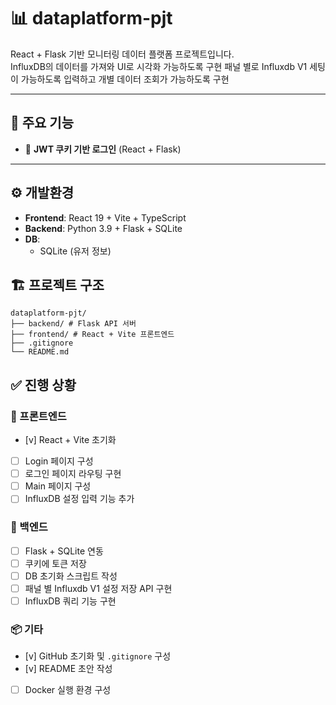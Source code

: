 # 📊 dataplatform-pjt

React + Flask 기반 모니터링 데이터 플랫폼 프로젝트입니다.  
InfluxDB의 데이터를 가져와 UI로 시각화 가능하도록 구현
패널 별로 Influxdb V1 세팅이 가능하도록 입력하고 개별 데이터 조회가 가능하도록 구현

---

## 🚀 주요 기능

- 🔐 **JWT 쿠키 기반 로그인** (React + Flask)

---

## ⚙️ 개발환경

- **Frontend**: React 19 + Vite + TypeScript
- **Backend**: Python 3.9 + Flask + SQLite
- **DB**:
  - SQLite (유저 정보)

## 🏗️ 프로젝트 구조

```
dataplatform-pjt/
├── backend/ # Flask API 서버
├── frontend/ # React + Vite 프론트엔드
├── .gitignore
└── README.md
```

## ✅ 진행 상황

### 🧩 프론트엔드

- [v] React + Vite 초기화
- [ ] Login 페이지 구성
- [ ] 로그인 페이지 라우팅 구현
- [ ] Main 페이지 구성
- [ ] InfluxDB 설정 입력 기능 추가

### 🧠 백엔드

- [ ] Flask + SQLite 연동
- [ ] 쿠키에 토큰 저장
- [ ] DB 초기화 스크립트 작성
- [ ] 패널 별 Influxdb V1 설정 저장 API 구현
- [ ] InfluxDB 쿼리 기능 구현

### 📦 기타

- [v] GitHub 초기화 및 `.gitignore` 구성
- [v] README 초안 작성
- [ ] Docker 실행 환경 구성
